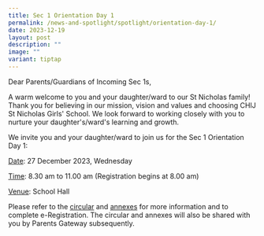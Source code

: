 ```yaml
---
title: Sec 1 Orientation Day 1
permalink: /news-and-spotlight/spotlight/orientation-day-1/
date: 2023-12-19
layout: post
description: ""
image: ""
variant: tiptap
---
```

<p>Dear Parents/Guardians of Incoming Sec 1s,</p><p></p><p>A warm welcome to you and your daughter/ward to our St Nicholas family! Thank you for believing in our mission, vision and values and choosing CHIJ St Nicholas Girls' School. We look forward to working closely with you to nurture your daughter's/ward's learning and growth.</p><p></p><p>We invite you and your daughter/ward to join us for the Sec 1 Orientation Day 1:</p><p><u>Date</u>: 27 December 2023, Wednesday</p><p><u>Time</u>: 8.30 am to 11.00 am (Registration begins at 8.00 am)</p><p><u>Venue</u>: School Hall</p><p></p><p>Please refer to the <a href="/files/PDF for Spotlight/2024_S1_eReg_Orientation_Circular.pdf" rel="noopener noreferrer nofollow" target="_blank">circular</a> and <a href="/files/PDF for Spotlight/2024_S1_eReg_Orientation_Annexes.pdf" rel="noopener noreferrer nofollow" target="_blank">annexes</a> for more information and to complete e-Registration. The circular and annexes will also be shared with you by Parents Gateway subsequently.</p><p></p>